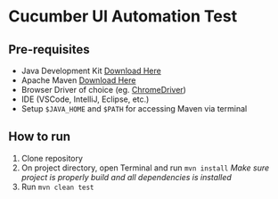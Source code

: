 # Cucumber UI Automation Test
## Pre-requisites
- Java Development Kit [Download Here](https://www.oracle.com/id/java/technologies/downloads/)
- Apache Maven [Download Here](https://maven.apache.org/download.cgi)
- Browser Driver of choice (eg. [ChromeDriver](https://chromedriver.storage.googleapis.com/index.html?path=107.0.5304.62/))
- IDE (VSCode, IntelliJ, Eclipse, etc.)
- Setup `$JAVA_HOME` and `$PATH` for accessing Maven via terminal

## How to run
1. Clone repository
2. On project directory, open Terminal and run `mvn install` 
*Make sure project is properly build and all dependencies is installed*
3. Run `mvn clean test`
